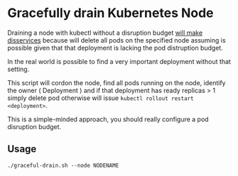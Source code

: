 # Gracefully drain Kubernetes Node

Draining a node with kubectl without a disruption budget [will make disservices](https://kubernetes.io/docs/tasks/administer-cluster/safely-drain-node/) because will delete all pods on the specified node assuming is possible given that that deployment is lacking the pod distruption budget.

In the real world is possible to find a very important deployment without that setting.    

This script will cordon the node, find all pods running on the node, identify the owner ( Deployment ) and if that deployment has ready replicas > 1 simply delete pod otherwise will issue `kubectl rollout restart <deployment>`.  

This is a simple-minded approach, you should really configure a pod disruption budget. 

## Usage

```
./graceful-drain.sh --node NODENAME
```

